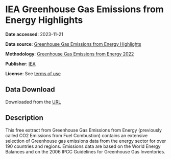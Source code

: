 # IEA Greenhouse Gas Emissions from Energy Highlights

**Date accessed**: 2023-11-21

**Data source**: [Greenhouse Gas Emissions from Energy Highlights](https://www.iea.org/data-and-statistics/data-product/greenhouse-gas-emissions-from-energy-highlights)

**Methodology**: [Greenhouse Gas Emissions from Energy 2022](https://www.iea.org/data-and-statistics/data-product/greenhouse-gas-emissions-from-energy-highlights)

**Publisher**: [IEA](https://www.iea.org/)

**License**: See [terms of use](https://www.iea.org/terms/terms-of-use-for-non-cc-material)

## Data Download

Downloaded from the [URL](https://www.iea.org/data-and-statistics/data-product/greenhouse-gas-emissions-from-energy-highlights#)

## Description
This free extract from Greenhouse Gas Emissions from Energy (previously called CO2 Emissions from Fuel Combustion) contains an extensive selection of Greenhouse gas emissions data from the energy sector for over 190 countries and regions. Emissions data are based on the World Energy Balances and on the 2006 IPCC Guidelines for Greenhouse Gas Inventories.
